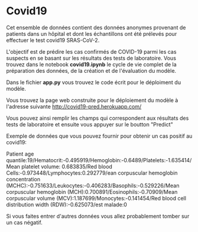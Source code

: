 # Covid19

Cet ensemble de données contient des données anonymes provenant de patients dans un hôpital et dont les échantillons ont été prélevés pour effectuer le test covid19 SRAS-CoV-2.

L'objectif est de prédire les cas confirmés de COVID-19 parmi les cas suspects en se basant sur les résultats des tests de laboratoire.
Vous trouvez dans le notebook __covid19.ipynb__ le cycle de vie complet de la préparation des données, de la création et de l'évaluation du modèle.

Dans le fichier __app.py__ vous trouvez le code écrit pour le déploiment du modèle.

Vous trouvez la page web construite pour le déploiement du modèle à l'adresse suivante http://covid19-pred.herokuapp.com/

Vous pouvez ainsi remplir les champs qui correspondent aux résultats des tests de laboratoire et ensuite vous appuyer sur le boutton "Predict"

Exemple de données que vous pouvez fournir pour obtenir un cas positif au covid19:

Patient age quantile:19/Hematocrit:-0.495919/Hemoglobin:-0.6489/Platelets:-1.635414/Mean platelet volume:	0.683835/Red blood Cells:-0.973448/Lymphocytes:0.292779/ean corpuscular hemoglobin concentration (MCHC):-0.751633/Leukocytes:-0.406283/Basophils:-0.529226/Mean corpuscular hemoglobin (MCH):0.700891/Eosinophils:-0.70909/Mean corpuscular volume (MCV):1.187699/Monocytes:-0.141454/Red blood cell distribution width (RDW):-0.625073/est malade:0

Si vous faites entrer d'autres données vous allez probablement tomber sur un cas négatif.



